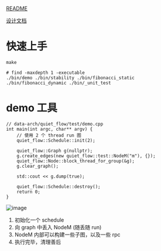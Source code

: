 [README](https://bbd1vqv6zo.feishu.cn/docx/L0rcdNRqToj3HvxqPkLc3awnnpe)

[设计文档](https://bbd1vqv6zo.feishu.cn/docx/TrzodDAQeogff9xgfKScYVVPnBc)

# 快速上手
```
make

# find -maxdepth 1 -executable 
./bin/demo ./bin/stability ./bin/fibonacci_static ./bin/fibonacci_dynamic ./bin/_unit_test
```

# demo 工具
```
// data-arch/quiet_flow/test/demo.cpp
int main(int argc, char** argv) {
    // 使用 2 个 thread run 图
    quiet_flow::Schedule::init(2);

    quiet_flow::Graph g(nullptr);
    g.create_edges(new quiet_flow::test::NodeM("m"), {});
    quiet_flow::Node::block_thread_for_group(&g);
    g.clear_graph();
    
    std::cout << g.dump(true);

    quiet_flow::Schedule::destroy();
    return 0;
}
```
![image](https://user-images.githubusercontent.com/7760049/236439174-8088797e-72c2-46b8-a6b1-1a224771dd68.png)

1. 初始化一个 schedule
2. 向 graph 中丢入 NodeM (随丢随 run)
3. NodeM 内部可以构建一些子图，以及一些 rpc
4. 执行完毕，清理善后
